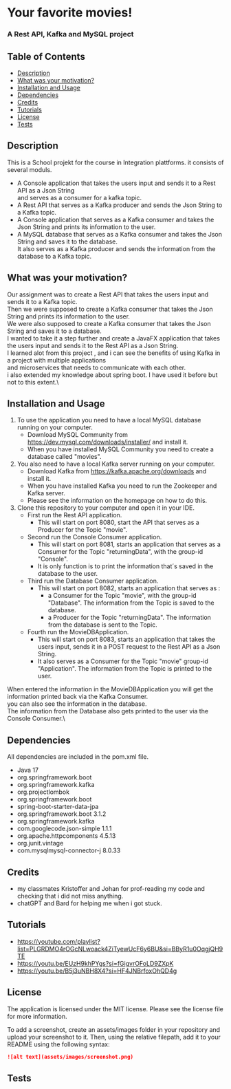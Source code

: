 # Your favorite movies!

### A Rest API, Kafka and MySQL project


## Table of Contents
- [Description](#Description)
- [What was your motivation?](#What-was-your-motivation?)
- [Installation and Usage](#Installation-and-Usage)
- [Dependencies](#Dependencies)
- [Credits](#Credits)
- [Tutorials](#Tutorials)
- [License](#License)
- [Tests](#Tests)

## Description
This is a School projekt for the course in Integration plattforms. it consists of several moduls.
- A Console application that takes the users input and sends it to a Rest API as a Json String \
  and serves as a consumer for a kafka topic.
- A Rest API that serves as a Kafka producer and sends the Json String to a Kafka topic.
- A Console application that serves as a Kafka consumer and takes the Json String and prints its information to the user.
- A MySQL database that serves as a Kafka consumer and takes the Json String and saves it to the database. \
    It also serves as a Kafka producer and sends the information from the database to a Kafka topic.


## What was your motivation?
Our assignment was to create a Rest API that takes the users input and sends it to a Kafka topic.\
Then we were supposed to create a Kafka consumer that takes the Json String and prints its information to the user.\
We were also supposed to create a Kafka consumer that takes the Json String and saves it to a database.\
I wanted to take it a step further and create a JavaFX application that takes the users input and sends it to the Rest API as a Json String.\
I learned alot from this project , and i can see the benefits of using Kafka in a project with multiple applications \
and microservices that needs to communicate with each other.\
i also extended my knowledge about spring boot. I have used it before but not to this extent.\


## Installation and Usage
1. To use the application you need to have a local MySQL database running on your computer.
   - Download MySQL Community from https://dev.mysql.com/downloads/installer/ and install it.
   - When you have installed MySQL Community you need to create a database called "movies".
2. You also need to have a local Kafka server running on your computer.
   - Download Kafka from https://kafka.apache.org/downloads and install it.
   - When you have installed Kafka you need to run the Zookeeper and Kafka server.
   - Please see the information on the homepage on how to do this.
3. Clone this repository to your computer and open it in your IDE.
   - First run the Rest API application.
     - This will start on port 8080, start the API that serves as a Producer for the Topic "movie". 
   - Second run the Console Consumer application.
     - This will start on port 8081, starts an application that serves as a Consumer for the Topic "returningData", with the group-id "Console".
     - It is only function is to print the information that´s saved in the database to the user.
   - Third run the Database Consumer application.
     - This will start on port 8082, starts an application that serves as :
       - a Consumer for the Topic "movie", with the group-id "Database". The information from the Topic is saved to the database.
       - a Producer for the Topic "returningData". The information from the database is sent to the Topic.
   - Fourth run the MovieDBApplication.
     - This will start on port 8083, starts an application that takes the users input, sends it in a POST request to the Rest API as a Json String.
     - It also serves as a Consumer for the Topic "movie" group-id "Application". The information from the Topic is printed to the user.
   

When entered the information in the MovieDBApplication you will get the information printed back via the Kafka Consumer.\
you can also see the information in the database.\
The information from the Database also gets printed to the user via the Console Consumer.\


## Dependencies
All dependencies are included in the pom.xml file.
- Java 17
- org.springframework.boot
- org.springframework.kafka
- org.projectlombok
- org.springframework.boot
- spring-boot-starter-data-jpa 
- org.springframework.boot 3.1.2 
- org.springframework.kafka 
- com.googlecode.json-simple 1.1.1 
- org.apache.httpcomponents 4.5.13 
- org.junit.vintage 
- com.mysqlmysql-connector-j 8.0.33

## Credits
- my classmates Kristoffer and Johan for prof-reading my code and checking that i did not miss anything.
- chatGPT and Bard for helping me when i got stuck.

## Tutorials
- https://youtube.com/playlist?list=PLGRDMO4rOGcNLwoack4ZiTyewUcF6y6BU&si=BByR1u0OqgjQH9TE
- https://youtu.be/EUzH9khPYgs?si=fGigvrOFoLD9ZXpK
- https://youtu.be/B5j3uNBH8X4?si=HF4JNBrfoxOhQD4g

## License
The application is licensed under the MIT license. Please see the license file for more information.



To add a screenshot, create an assets/images folder in your repository and upload your screenshot to it. Then, using the relative filepath, add it to your README using the following syntax:
```md
![alt text](assets/images/screenshot.png)
```



## Tests

